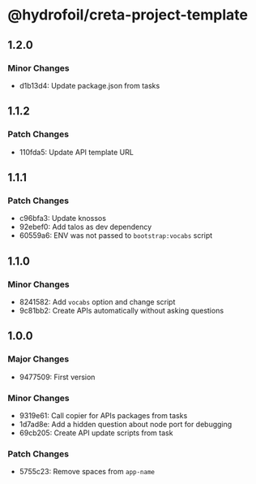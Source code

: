 # @hydrofoil/creta-project-template

## 1.2.0

### Minor Changes

- d1b13d4: Update package.json from tasks

## 1.1.2

### Patch Changes

- 110fda5: Update API template URL

## 1.1.1

### Patch Changes

- c96bfa3: Update knossos
- 92ebef0: Add talos as dev dependency
- 60559a6: ENV was not passed to `bootstrap:vocabs` script

## 1.1.0

### Minor Changes

- 8241582: Add `vocabs` option and change script
- 9c81bb2: Create APIs automatically without asking questions

## 1.0.0

### Major Changes

- 9477509: First version

### Minor Changes

- 9319e61: Call copier for APIs packages from tasks
- 1d7ad8e: Add a hidden question about node port for debugging
- 69cb205: Create API update scripts from task

### Patch Changes

- 5755c23: Remove spaces from `app-name`
